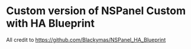 # Custom version of NSPanel Custom with HA Blueprint

All credit to https://github.com/Blackymas/NSPanel_HA_Blueprint
